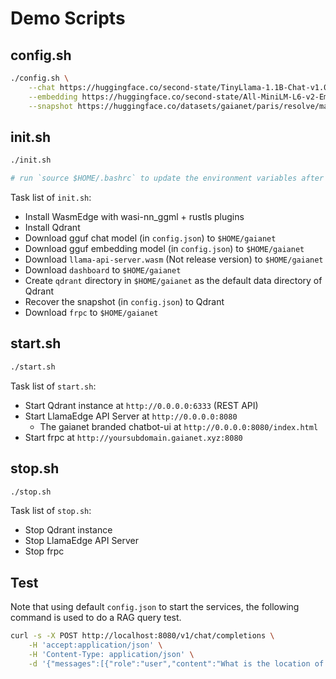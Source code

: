 # Demo Scripts

## config.sh

```bash
./config.sh \
    --chat https://huggingface.co/second-state/TinyLlama-1.1B-Chat-v1.0-GGUF/resolve/main/TinyLlama-1.1B-Chat-v1.0-Q5_K_M.gguf \
    --embedding https://huggingface.co/second-state/All-MiniLM-L6-v2-Embedding-GGUF/resolve/main/all-MiniLM-L6-v2-ggml-model-f16.gguf \
    --snapshot https://huggingface.co/datasets/gaianet/paris/resolve/main/paris_384_all-minilm-l6-v2_f16.snapshot
```

## init.sh

```bash
./init.sh

# run `source $HOME/.bashrc` to update the environment variables after running `init.sh`
```

Task list of `init.sh`:

- Install WasmEdge with wasi-nn_ggml + rustls plugins
- Install Qdrant
- Download gguf chat model (in `config.json`) to `$HOME/gaianet`
- Download gguf embedding model (in `config.json`) to `$HOME/gaianet`
- Download `llama-api-server.wasm` (Not release version) to `$HOME/gaianet`
- Download `dashboard` to `$HOME/gaianet`
- Create `qdrant` directory in `$HOME/gaianet` as the default data directory of Qdrant
- Recover the snapshot (in `config.json`) to Qdrant
- Download `frpc` to `$HOME/gaianet`

## start.sh

```bash
./start.sh
```

Task list of `start.sh`:

- Start Qdrant instance at `http://0.0.0.0:6333` (REST API)
- Start LlamaEdge API Server at `http://0.0.0.0:8080`
  - The gaianet branded chatbot-ui at `http://0.0.0.0:8080/index.html`
- Start frpc at `http://yoursubdomain.gaianet.xyz:8080`

## stop.sh

```bash
./stop.sh
```

Task list of `stop.sh`:

- Stop Qdrant instance
- Stop LlamaEdge API Server
- Stop frpc

## Test

Note that using default `config.json` to start the services, the following command is used to do a RAG query test.

```bash
curl -s -X POST http://localhost:8080/v1/chat/completions \
    -H 'accept:application/json' \
    -H 'Content-Type: application/json' \
    -d '{"messages":[{"role":"user","content":"What is the location of Paris, France on the Seine River?\n"}],"model":"Llama-2-7b-chat-hf-Q5_K_M","stream":false}'
```

